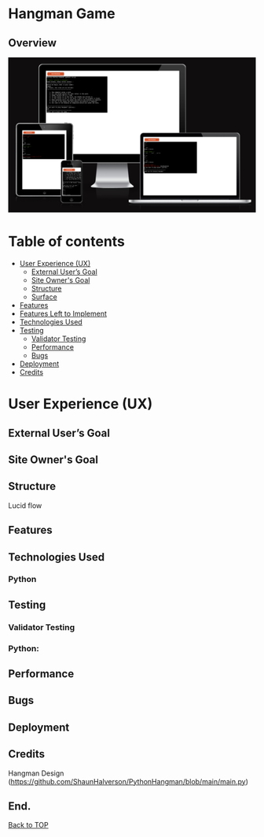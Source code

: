 # Hangman Game

## Overview


![Viewports](md_images/viewports.png)

# Table of contents
- [User Experience (UX)](#ux)
    - [External User’s Goal](#external-users-goal)
    - [Site Owner's Goal](#site-owners-goal)
    - [Structure](#structure)
    - [Surface](#surface)
- [Features](#features)
- [Features Left to Implement](#features-left-to-implement)
- [Technologies Used](#technologies-used)
- [Testing](#testing)
    - [Validator Testing](#validator-testing)
    - [Performance](#performance)
    - [Bugs](#bugs)
- [Deployment](#deployment)
- [Credits](#credits)

# User Experience (UX)

## External User’s Goal


## Site Owner's Goal


## Structure
Lucid flow




## Features


## Technologies Used

### Python

## Testing

### Validator Testing

### Python:

## Performance


## Bugs


## Deployment


## Credits

Hangman Design (https://github.com/ShaunHalverson/PythonHangman/blob/main/main.py)


## End.

[Back to TOP](#table-of-contents)
          
